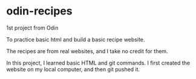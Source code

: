# odin-recipes
1st project from Odin  

To practice basic html and build a basic recipe website.  

The recipes are from real websites,  and I take no credit for them.  

In this project, I learned basic HTML and git commands. I first created the website on my local computer, and then git pushed it. 
